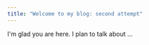 ```yaml
---
title: "Welcome to my blog: second attempt"
---
```


I'm glad you are here. I plan to talk about ...
